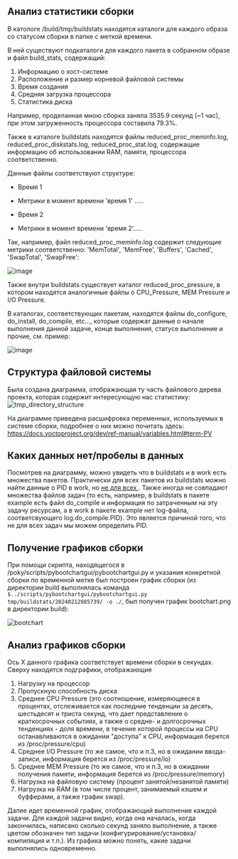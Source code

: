 ## Анализ статистики сборки

В катологе /build/tmp/buildstats находятся каталоги для каждого образа со статусом сборки в папке с меткой времени.

В ней существуют подкаталоги для каждого пакета в собранном образе и файл build_stats, содержащий:
 1. Информацию о хост-системе
 2. Расположение и размер корневой файловой системы
 3. Время создания
 4. Средняя загрузка процессора
 5. Статистика диска

 Например, проделанная мною сборка заняла 3535.9 секунд (~1 час), при этом загруженность процессора составила 79.3%.

Также в каталоге buildstats находятся файлы reduced_proc_meminfo.log, reduced_proc_diskstats.log, reduced_proc_stat.log, содержащие информацию об использовании RAM, памяти, процессора соответственно. 

Данные файлы соответствуют структуре:
- Время 1
- Метрики в момент времени 'время 1' ..... 


- Время 2
- Метрики в момент времени 'время 2'.....

Так, например,  файл reduced_proc_meminfo.log содержит следующие метрики соответственно:  'MemTotal', 'MemFree', 'Buffers', 'Cached', 'SwapTotal', 'SwapFree':

![image](https://github.com/moevm/os_profiling/assets/90854310/9af95970-91c4-416e-aa3c-9dde6f761781)

Также внутри buildstats существует каталог reduced_proc_pressure, в котором находятся аналогичные файлы о CPU_Pressure, MEM Pressure и I/O Pressure.

В каталогах, соответствующих пакетам, находятся файлы do_configure, do_install, do_compile, etc..., которые содержат данные о начале выполнения данной задаче, конце выполнения, статусе выполнение и прочие, см. пример:

![image](https://github.com/moevm/os_profiling/assets/90854310/29a233a1-ee12-4962-b441-c7fca2d38985)

## Структура файловой системы
Была создана диаграмма, отображающая ту часть файлового дерева проекта, которая содержит интересующую нас статистику:
![tmp_directory_structure](https://github.com/moevm/os_profiling/assets/90854310/19633b1b-3098-415f-97a4-8797da19caf7)

На диаграмме приведена расшифровка переменных, используемых в системе сборки, подробнее о них можно почитать здесь: https://docs.yoctoproject.org/dev/ref-manual/variables.html#term-PV

## Каких данных нет/пробелы в данных
Посмотрев на диаграмму, можно увидеть что в buildstats и в work есть множества пакетов. Практически для всех пакетов из buildstats можно найти данные о PID в work, но <u>не для всех </u>. Также иногда не совпадают множества файлов задач (то есть, например, в buildstats в пакете example есть файл do_compile и информация по затраченным на эту задачу ресурсам, а в work в пакете example нет log-файла, соответсвующего log.do_compile.PID). Это является причиной того, что не для всех задач мы можем определить PID.


## Получение графиков сборки
 При помощи скрипта, находящегося в /poky/scripts/pybootchartgui/pybootchartgui.py и указания конкретной сборки по временной метке был построен график сборки (из директории build выполнялась команда `$../scripts/pybootchartgui/pybootchartgui.py tmp/buildstats/20240212085739/ -o ./`, был получен график bootchart.png в директории build):
 
![bootchart](https://github.com/moevm/os_profiling/assets/90854310/59c9e50f-2349-42f9-a422-f4ed831fedf3)


## Анализ графиков сборки
 Ось X данного графика соответствует времени сборки в секундах.
 Сверху находятся подграфики, отображающие
1. Нагрузку на процессор
2. Пропускную способность диска
3. Среднее CPU Pressure (это соотношение, измеряющееся в процентах, отслеживается как последние тенденции за десять, шестьдесят и триста секунд, что дает представление о краткосрочных событиях, а также о средне- и долгосрочных тенденциях - доля времени, в течение которой процессы на CPU останавливаются в ожидании "доступа" к CPU, информация берется из /proc/pressure/cpu)
4. Среднее I/O Pressure (то же самое, что и п.3, но в ожидании ввода-записи, информация берется из /proc/pressure/io)
5. Среднее MEM Pressure (то же самое, что и п.3, но в ожидании получения памяти, информация берется из /proc/pressure/memory)
6. Нагрузка на файловую систему (процент занятой/незанятой памяти)
7. Нагрузка на RAM (в том числе процент, занимаемый кэшем и буфферами, а также график swap).


Далее идет временной график, отображающий выполнение каждой задачи. Для каждой задачи видно, когда она началась, когда закончилась, написано сколько секунд заняло выполнение, а также цветом обозначен тип задачи (конфигурирование/установка/компиляция и т.п.). Из графика можно понять, какие задачи выполнялись одновременно.
